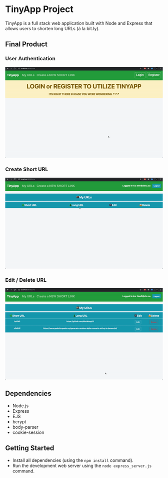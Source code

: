 # TinyApp Project

TinyApp is a full stack web application built with Node and Express that allows users to shorten long URLs (à la bit.ly).

## Final Product

### User Authentication
!["userAuth"](https://github.com/MaxWong03/tinyapp/blob/master/docs/userAuth.gif)

### Create Short URL
!["createURL"](https://github.com/MaxWong03/tinyapp/blob/master/docs/createURL.gif)

### Edit / Delete URL
!["editDelete"](https://github.com/MaxWong03/tinyapp/blob/master/docs/editDelete.gif)

## Dependencies

- Node.js
- Express
- EJS
- bcrypt
- body-parser
- cookie-session

## Getting Started

- Install all dependencies (using the `npm install` command).
- Run the development web server using the `node express_server.js` command.